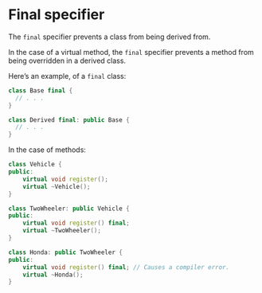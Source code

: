 # Final specifier

The `final` specifier prevents a class from being derived from.

In the case of a virtual method, the `final` specifier prevents a method from being overridden in a derived class.

Here’s an example, of a `final` class:

```cpp
class Base final {
  // . . .
}
```

```cpp
class Derived final: public Base {
  // . . .
}
```

In the case of methods:

```cpp
class Vehicle {
public:
    virtual void register();
    virtual ~Vehicle();
}

class TwoWheeler: public Vehicle {
public:
    virtual void register() final;
    virtual ~TwoWheeler();
}

class Honda: public TwoWheeler {
public:
    virtual void register() final; // Causes a compiler error.
    virtual ~Honda();
}
```
